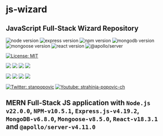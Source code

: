 # js-wizard
## JavaScript Full-Stack Wizard Repository
![node version](https://img.shields.io/badge/v22-node-blue?logo=nodedotjs) ![express version](https://img.shields.io/npm/v/express?logo=express&label=Express.js&labelColor=grey&color=blue) ![npm version](https://img.shields.io/badge/version-v10.5.1-npm.svg?style=flat&logo=npm&label=npm&labelColor=grey&color=red) ![mongodb version](https://img.shields.io/npm/v/mongodb?style=flat&logo=mongodb&label=MongoDB&color=green) ![mongoose version](https://img.shields.io/npm/v/mongoose?style=flat&logo=mongoose&label=mongoose&color=red) ![react version](https://img.shields.io/npm/v/react?logo=react&label=React%20npm) ![@apollo/server](https://img.shields.io/npm/v/%40apollo%2Fserver?logo=apollo&label=%F0%9F%9A%80%20%40apollo%2Fserver%20npm)

[![License: MIT](https://img.shields.io/badge/License-MIT-aqua.svg?style=for-the-badge)](https://opensource.org/licenses/MIT) 

<p align="left">
    <img src="https://img.shields.io/github/languages/top/strahinjapopovic/node-gen-readme?style=flat&color=blue" />
    <img src="https://img.shields.io/github/repo-size/strahinjapopovic/node-gen-readme?style=flat&color=blue" />
    <img src="https://img.shields.io/github/issues/strahinjapopovic/node-gen-readme?style=flat&color=blue" />
    <img src="https://img.shields.io/github/last-commit/strahinjapopovic/node-gen-readme?style=flat&color=blue" >
</p>
    
<p align="left">
    <a href="https://gist.github.com/Julien-Marcou/156b19aea4704e1d2f48adafc6e2acbf"><img src="https://img.shields.io/badge/es2023-javascript-blue?logo=javascript" /></a>
    <a href="https://nodejs.org/en"><img src="https://img.shields.io/badge/v22-node-blue?logo=nodedotjs" /></a>
    <a href="https://docs.npmjs.com/about-npm#getting-started"><img src="https://img.shields.io/badge/v10-npm-blue?logo=npm" /></a>
    <a href="https://www.npmjs.com/package/json5"><img src="https://img.shields.io/badge/v2-json5-blue?logo=npm" /></a>
</p>

<p align="left">
    <a href="https://twitter.com/stanpopovic"><img alt="Twitter: stanpopovic" src="https://img.shields.io/twitter/follow/stanpopovic.svg?style=social" target="_blank" /></a>
    <a href="https://www.youtube.com/@strahinja-popovic-ch"><img alt="Youtube: strahinja-popovic-ch" src="https://img.shields.io/badge/YouTube-red?&logo=youtube&style=social" target="_blank" /></a>
</p>

## MERN Full-Stack JS application with `Node.js v22.0.0`, `NPM-v10.5.1`, `Express.js-v4.19.2`, `MongoDB-v6.8.0`, `Mongoose-v8.5.0`, `React-v18.3.1` and `@apollo/server-v4.11.0`
